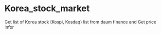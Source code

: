 # Korea_stock_market
Get list of Korea stock (Kospi, Kosdaq) list from daum finance and Get price infor
